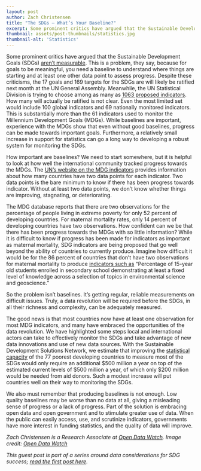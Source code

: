 ```yaml
---
layout: post
author: Zach Christensen
title: "The SDGs – What’s Your Baseline?"
excerpt: Some prominent critics have argued that the Sustainable Development Goals (SDGs) aren’t measurable. This is a problem, they say, because for goals to be meaningful, you need...
thumbnail: assets/post-thumbnails/statistics.jpg
thumbnail-alt: 'Statistics'
---
```



Some prominent critics have argued that the Sustainable Development Goals (SDGs) [aren’t measurable](http://www.icsu.org/news-centre/press-releases/press-releases-2015/sustainable-development-goals-need-clearer-more-measurable-targets-say-scientists). This is a problem, they say, because for goals to be meaningful, you need a baseline to understand where things are starting and at least one other data point to assess progress. Despite these criticisms, the 17 goals and 169 targets for the SDGs are will likely be ratified next month at the UN General Assembly. Meanwhile, the UN Statistical Division is trying to choose among as many as [1063 proposed indicators](http://www.cgdev.org/blog/sdg-negotiations-round-3-indicators). How many will actually be ratified is not clear. Even the most limited set would include 100 global indicators and 69 nationally monitored indicators. This is substantially more than the 61 indicators used to monitor the Millennium Development Goals (MDGs). While baselines are important, experience with the MDGs show that even without good baselines, progress can be made towards important goals. Furthermore, a relatively small increase in support for statistics can go a long way to developing a robust system for monitoring the SDGs.
 
How important are baselines? We need to start somewhere, but it is helpful to look at how well the international community tracked progress towards the MDGs. The [UN’s website on the MDG indicators](http://mdgs.un.org/unsd/mdg/DataAvailability.aspx) provides information about how many countries have two data points for each indicator. Two data points is the bare minimum to know if there has been progress towards indicator. Without at least two data points, we don’t know whether things are improving, stagnating, or deteriorating. 

The MDG database reports that there are two observations for the percentage of people living in extreme poverty for only 52 percent of developing countries. For maternal mortality rates, only 14 percent of developing countries have two observations. How confident can we be that there has been progress towards the MDGs with so little information? While it is difficult to know if progress has been made for indicators as important as maternal mortality, SDG indicators are being proposed that go well beyond the ability of countries to currently produce. Imagine how difficult it would be for the 86 percent of countries that don’t have two observations for maternal mortality to produce [indicators such as](http://unstats.un.org/sdgs/files/List%20of%20Indicator%20Proposals%2011-8-2015.pdf) “Percentage of 15-year old students enrolled in secondary school demonstrating at least a fixed level of knowledge across a selection of topics in environmental science and geoscience.”  

So the problem isn’t baselines. It’s getting regular, reliable measurements on difficult issues. Truly, a data revolution will be required before the SDGs, in all their richness and complexity, can be adequately measured.

The good news is that most countries now have at least one observation for most MDG indicators, and many have embraced the opportunities of the data revolution. We have highlighted some steps local and international actors can take to effectively monitor the SDGs and take advantage of new data innovations and use of new data sources. With the Sustainable Development Solutions Network, we estimate that improving the [statistical capacity](http://www.opendatawatch.com/Pages/Data-For-Development-Action-Plan.aspx) of the 77 poorest developing countries to measure most of the SDGs would only require an additional $500 million a year on top of the estimated current levels of $500 million a year, of which only $200 million would be needed from aid donors. Such a modest increase will put countries well on their way to monitoring the SDGs.

We also must remember that producing baselines is not enough. Low quality baselines may be worse than no data at all, giving a misleading sense of progress or a lack of progress. Part of the solution is embracing open data and open government and to stimulate greater use of data.  When the public can easily access, use, and scrutinize indicators, governments have more interest in funding statistics, and the quality of data will improve. 


*Zach Christensen is a Research Associate at [Open Data Watch](http://www.opendatawatch.com/). Image credit: [Open Data Watch](http://www.opendatawatch.com/Pages/Data-For-Development-Action-Plan.aspx)*

*This guest post is part of a series around data considerations for SDG success; [read the first post here](/2015/08/19/from-goals-to-progress/).*
